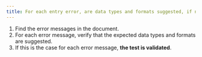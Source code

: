 ```yaml
---
title: For each entry error, are data types and formats suggested, if necessary?
---
```


1. Find the error messages in the document.
2. For each error message, verify that the expected data types and formats are suggested.
3. If this is the case for each error message, **the test is validated**.
